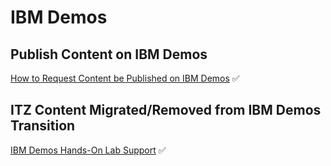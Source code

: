 # IBM Demos

## Publish Content on IBM Demos  

[How to Request Content be Published on IBM Demos](https://github.com/IBM/itz-support-public/blob/main/IBM-Demos/IBM-Demos-Runbooks/request-publish-content-ibmdemos.md) :white_check_mark:

## ITZ Content Migrated/Removed from IBM Demos Transition

[IBM Demos Hands-On Lab Support](https://github.com/IBM/itz-support-public/blob/main/IBM-Demos/IBM-Demos-Runbooks/ibmdemos-handsonlab-removal-support.md)  :white_check_mark:

